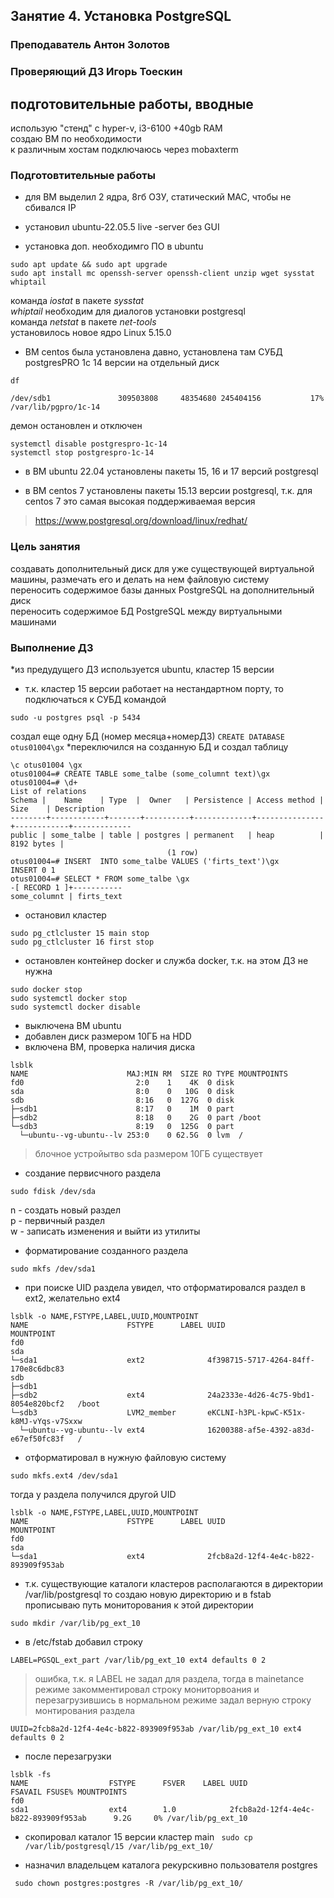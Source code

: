 ## Занятие 4. Установка PostgreSQL
### Преподаватель Антон Золотов
### Проверяющий ДЗ Игорь Тоескин

## подготовительные работы, вводные

использую "стенд" с hyper-v, i3-6100 +40gb RAM\
создаю ВМ по необходимости\
к различным хостам подключаюсь через mobaxterm

### Подготовтительные работы
* для ВМ выделил 2 ядра, 8гб ОЗУ, статический MAC, чтобы не сбивался IP

* установил ubuntu-22.05.5 live -server без GUI

* установка доп. необходимго ПО в ubuntu

```sudo apt update && sudo apt upgrade```\
```sudo apt install mc openssh-server openssh-client unzip wget sysstat whiptail```

команда _iostat_ в пакете _sysstat_\
_whiptail_ необходим для диалогов установки postgresql\
команда _netstat_ в пакете _net-tools_\
установилось новое ядро Linux 5.15.0

* ВМ centos была установлена давно, установлена там СУБД postgresPRO  1c 14 версии на отдельный диск


``df``
```
/dev/sdb1               309503808     48354680 245404156           17% /var/lib/pgpro/1c-14
```
демон остановлен и отключен

```
systemctl disable postgrespro-1c-14
systemctl stop postgrespro-1c-14
```


* в ВМ ubuntu 22.04 установлены пакеты 15, 16 и 17 версий postgresql

* в ВМ  centos 7 установлены пакеты 15.13 версии postgresql, т.к. для centos 7 это самая высокая поддерживаемая версия

>https://www.postgresql.org/download/linux/redhat/


### Цель занятия

создавать дополнительный диск для уже существующей виртуальной машины, размечать его и делать на нем файловую систему\
переносить содержимое базы данных PostgreSQL на дополнительный диск\
переносить содержимое БД PostgreSQL между виртуальными машинами

### Выполнение ДЗ

*из предудущего ДЗ используется ubuntu, кластер 15 версии

* т.к. кластер 15 версии работает на нестандартном порту, то подключаться к СУБД командой
```
sudo -u postgres psql -p 5434
```
создал еще одну БД (номер месяца+номерДЗ)
``
CREATE DATABASE otus01004\gx
``
*переключился на созданную БД и создал таблицу
```
\c otus01004 \gx
otus01004=# CREATE TABLE some_talbe (some_columnt text)\gx
otus01004=# \d+
List of relations
Schema |    Name    | Type  |  Owner   | Persistence | Access method |    Size    | Description
--------+------------+-------+----------+-------------+---------------+------------+-------------
public | some_talbe | table | postgres | permanent   | heap          | 8192 bytes |
                                   (1 row)
otus01004=# INSERT  INTO some_talbe VALUES ('firts_text')\gx
INSERT 0 1
otus01004=# SELECT * FROM some_talbe \gx
-[ RECORD 1 ]+-----------
some_columnt | firts_text
```
* остановил кластер
```
sudo pg_ctlcluster 15 main stop
sudo pg_ctlcluster 16 first stop
```
* остановлен контейнер docker и служба docker, т.к. на этом ДЗ не нужна
```
sudo docker stop 
sudo systemctl docker stop
sudo systemctl docker disable
```
* выключена ВМ ubuntu
* добавлен диск размером 10ГБ на HDD
* включена ВМ, проверка наличия диска
```
lsblk
NAME                      MAJ:MIN RM  SIZE RO TYPE MOUNTPOINTS
fd0                         2:0    1    4K  0 disk
sda                         8:0    0   10G  0 disk
sdb                         8:16   0  127G  0 disk
├─sdb1                      8:17   0    1M  0 part
├─sdb2                      8:18   0    2G  0 part /boot
└─sdb3                      8:19   0  125G  0 part
  └─ubuntu--vg-ubuntu--lv 253:0    0 62.5G  0 lvm  /
```
> блочное устройытво sda размером 10ГБ существует

* создание первисчного раздела 
```
sudo fdisk /dev/sda
```
n - создать новый раздел\
p - первичный раздел\
w - записать изменения и выйти из утилиты

* форматирование созданного раздела
```
sudo mkfs /dev/sda1
```
* при поиске UID раздела увидел, что отформатировался раздел в ext2, желательно ext4
```
lsblk -o NAME,FSTYPE,LABEL,UUID,MOUNTPOINT
NAME                      FSTYPE      LABEL UUID                                   MOUNTPOINT
fd0
sda
└─sda1                    ext2              4f398715-5717-4264-84ff-170e8c6dbc83
sdb
├─sdb1
├─sdb2                    ext4              24a2333e-4d26-4c75-9bd1-8054e820bcf2   /boot
└─sdb3                    LVM2_member       eKCLNI-h3PL-kpwC-K51x-k8MJ-vYqs-v7Sxxw
  └─ubuntu--vg-ubuntu--lv ext4              16200388-af5e-4392-a83d-e67ef50fc83f   /
```
* отформатировал в нужную файловую систему
```
sudo mkfs.ext4 /dev/sda1
```

тогда у раздела получился другой UID

```
lsblk -o NAME,FSTYPE,LABEL,UUID,MOUNTPOINT
NAME                      FSTYPE      LABEL UUID                                   MOUNTPOINT
fd0
sda
└─sda1                    ext4              2fcb8a2d-12f4-4e4c-b822-893909f953ab

```

* т.к. существующие каталоги кластеров располагаются в директории /var/lib/postgresql
то создаю новую директорию и в fstab прописываю путь мониторования к этой директории

```
sudo mkdir /var/lib/pg_ext_10
```

* в /etc/fstab добавил строку
```
LABEL=PGSQL_ext_part /var/lib/pg_ext_10 ext4 defaults 0 2
```
> ошибка, т.к. я LABEL не задал для раздела, тогда в mainetance режиме закомментировал строку мониторвоания и перезагрузившись в нормальном режиме задал верную строку монтирования раздела

```
UUID=2fcb8a2d-12f4-4e4c-b822-893909f953ab /var/lib/pg_ext_10 ext4 defaults 0 2
```

* после перезагрузки
```
lsblk -fs
NAME                  FSTYPE      FSVER    LABEL UUID                                   FSAVAIL FSUSE% MOUNTPOINTS
fd0
sda1                  ext4        1.0            2fcb8a2d-12f4-4e4c-b822-893909f953ab      9.2G     0% /var/lib/pg_ext_10
```
* скопировал каталог 15 версии кластер main
` sudo cp /var/lib/postgresql/15 /var/lib/pg_ext_10/`
 
 * назначил владельцем каталога рекурскивно пользователя postgres
 
` sudo chown postgres:postgres -R /var/lib/pg_ext_10/`
 
 
 

